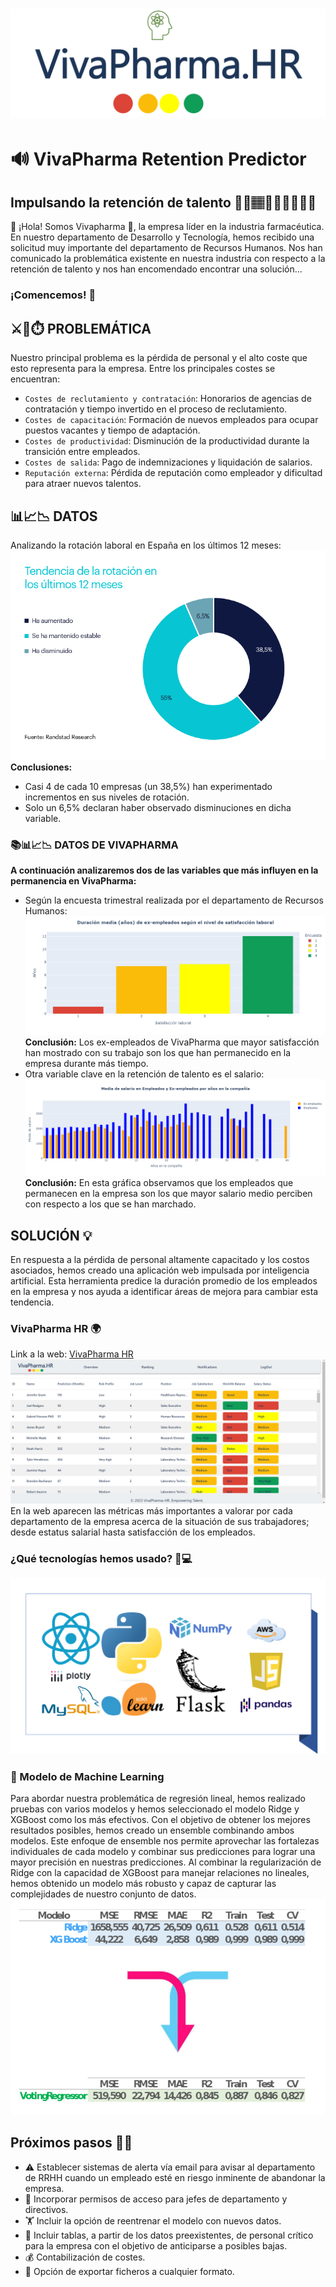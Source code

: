 # ![Logo](img/logo.png)
# 🔊 VivaPharma Retention Predictor
## **Impulsando la retención de talento 👩‍🔬🏽👩🏻‍💼👨🏿‍💻**
👋 ¡Hola! Somos Vivapharma 🧪, la empresa líder en la industria farmacéutica.
En nuestro departamento de Desarrollo y Tecnología, hemos recibido una solicitud muy importante del departamento de Recursos Humanos. Nos han comunicado la problemática existente en nuestra industria con respecto a la retención de talento y nos han encomendado encontrar una solución...
### **¡Comencemos! 🚀**
## **⚔️💭⏱️ PROBLEMÁTICA**
Nuestro principal problema es la pérdida de personal y el alto coste que esto representa para la empresa.
Entre los principales costes se encuentran:
- `Costes de reclutamiento y contratación`: Honorarios de agencias de contratación y tiempo invertido en el proceso de reclutamiento.
- `Costes de capacitación`: Formación de nuevos empleados para ocupar puestos vacantes y tiempo de adaptación.
- `Costes de productividad`: Disminución de la productividad durante la transición entre empleados.
- `Costes de salida`: Pago de indemnizaciones y liquidación de salarios.
- `Reputación externa`: Pérdida de reputación como empleador y dificultad para atraer nuevos talentos.
## **📊📈📉 DATOS**
Analizando la rotación laboral en España en los últimos 12 meses:
![Rotación laboral en España](img/rotacion.png)
**Conclusiones:**
* Casi 4 de cada 10 empresas (un 38,5%) han experimentado incrementos en sus niveles de rotación.
* Solo un 6,5% declaran haber observado disminuciones en dicha variable.
### **📚📊📈📉 DATOS DE VIVAPHARMA**
**A continuación analizaremos dos de las variables que más influyen en la permanencia en VivaPharma:**
- Según la encuesta trimestral realizada por el departamento de Recursos Humanos:
![Satisfacción](img/satisfaction.png)
**Conclusión:**
Los ex-empleados de VivaPharma que mayor satisfacción han mostrado con su trabajo son los que han permanecido en la empresa durante más tiempo.
- Otra variable clave en la retención de talento es el salario:
![Salario](img/media_salarios.png)
**Conclusión:**
En esta gráfica observamos que los empleados que permanecen en la empresa son los que mayor salario medio perciben con respecto a los que se han marchado.
## **SOLUCIÓN 💡**
En respuesta a la pérdida de personal altamente capacitado y los costos asociados, hemos creado una aplicación web impulsada por inteligencia artificial. Esta herramienta predice la duración promedio de los empleados en la empresa y nos ayuda a identificar áreas de mejora para cambiar esta tendencia.
### **VivaPharma HR 🌍**
Link a la web: [VivaPharma HR](https://vivapharma-hr.onrender.com/)
![VivaPharma HR](img/ranking.png)
En la web aparecen las métricas más importantes a valorar por cada departamento de la empresa acerca de la situación de sus trabajadores; desde estatus salarial hasta satisfacción de los empleados.
### **¿Qué tecnologías hemos usado? 🤔💻**
![Tecnologías](img/tecnologías.png)
### **🤖 Modelo de Machine Learning**
Para abordar nuestra problemática de regresión lineal, hemos realizado pruebas con varios modelos y hemos seleccionado el modelo Ridge y XGBoost como los más efectivos. Con el objetivo de obtener los mejores resultados posibles, hemos creado un ensemble combinando ambos modelos.
Este enfoque de ensemble nos permite aprovechar las fortalezas individuales de cada modelo y combinar sus predicciones para lograr una mayor precisión en nuestras predicciones. Al combinar la regularización de Ridge con la capacidad de XGBoost para manejar relaciones no lineales, hemos obtenido un modelo más robusto y capaz de capturar las complejidades de nuestro conjunto de datos.
![Modelo](img/modelo_readme.png)
## **Próximos pasos 🔧🔜**
* ⚠️ Establecer sistemas de alerta vía email para avisar al departamento de RRHH cuando un empleado esté en riesgo inminente de abandonar la empresa.
* 🔐 Incorporar permisos de acceso para jefes de departamento y directivos.
* 🏋️ Incluir la opción de reentrenar el modelo con nuevos datos.
* 🚧 Incluir tablas, a partir de los datos preexistentes, de personal crítico para la empresa con el objetivo de anticiparse a posibles bajas.
* 💰 Contabilización de costes.
* 📂 Opción de exportar ficheros a cualquier formato.
